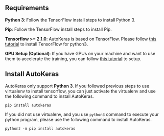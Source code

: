 ## Requirements

**Python 3**: Follow the TensorFlow install steps to install Python 3.

**Pip**: Follow the TensorFlow install steps to install Pip.

**Tensorflow >= 2.1.0**: AutoKeras is based on TensorFlow.
Please follow
[this tutorial](https://www.tensorflow.org/install/pip) to install TensorFlow for python3.

**GPU Setup (Optional)**:
If you have GPUs on your machine and want to use them to accelerate the training,
you can follow [this tutorial](https://www.tensorflow.org/install/gpu) to setup.

## Install AutoKeras
AutoKeras only support **Python 3**.
If you followed previous steps to use virtualenv to install tensorflow,
you can just activate the virtualenv and use the following command to install AutoKeras. 
```
pip install autokeras
```

If you did not use virtualenv, and you use `python3` command to execute your python program,
please use the following command to install AutoKeras.
```
python3 -m pip install autokeras
```

